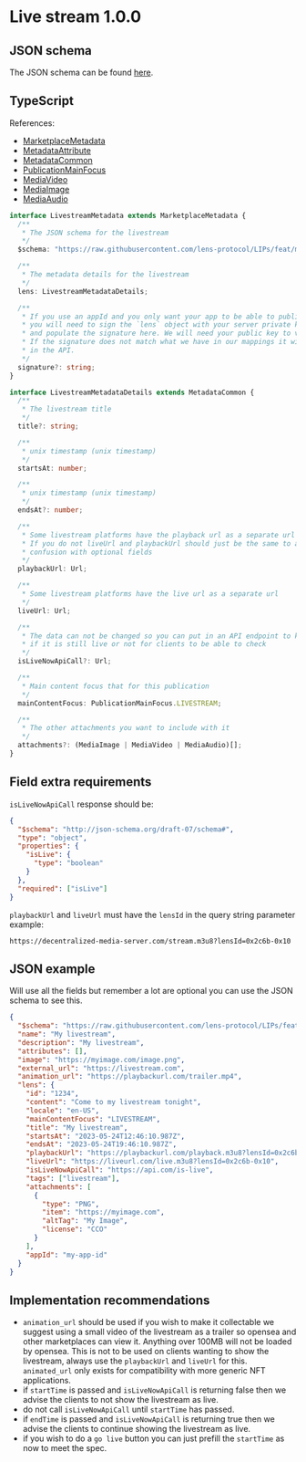 # Live stream 1.0.0

## JSON schema

The JSON schema can be found [here](./schema.json).

## TypeScript

References:

- [MarketplaceMetadata](../../shared-ts-interfaces/marketplace-metadata.ts)
- [MetadataAttribute](../../../shared-ts-interfaces/metadata-attribute.ts)
- [MetadataCommon](../../shared-ts-interfaces/metadata-common.ts)
- [PublicationMainFocus](../../shared-ts-interfaces/publication-main-focus.ts)
- [MediaVideo](../../shared-ts-interfaces/media/media-video.ts)
- [MediaImage](../../shared-ts-interfaces/media/media-image.ts)
- [MediaAudio](../../shared-ts-interfaces/media/media-audio.ts)

```ts
interface LivestreamMetadata extends MarketplaceMetadata {
  /**
   * The JSON schema for the livestream
   */
  $schema: "https://raw.githubusercontent.com/lens-protocol/LIPs/feat/metadata-standards/lens-metadata-standards/publication/livestream/1.0.0/schema.json";

  /**
   * The metadata details for the livestream
   */
  lens: LivestreamMetadataDetails;

  /**
   * If you use an appId and you only want your app to be able to publish under it,
   * you will need to sign the `lens` object with your server private key
   * and populate the signature here. We will need your public key to verify this.
   * If the signature does not match what we have in our mappings it will not be surfaced
   * in the API.
   */
  signature?: string;
}

interface LivestreamMetadataDetails extends MetadataCommon {
  /**
   * The livestream title
   */
  title?: string;

  /**
   * unix timestamp (unix timestamp)
   */
  startsAt: number;

  /**
   * unix timestamp (unix timestamp)
   */
  endsAt?: number;

  /**
   * Some livestream platforms have the playback url as a separate url
   * If you do not liveUrl and playbackUrl should just be the same to avoid
   * confusion with optional fields
   */
  playbackUrl: Url;

  /**
   * Some livestream platforms have the live url as a separate url
   */
  liveUrl: Url;

  /**
   * The data can not be changed so you can put in an API endpoint to know
   * if it is still live or not for clients to be able to check
   */
  isLiveNowApiCall?: Url;

  /**
   * Main content focus that for this publication
   */
  mainContentFocus: PublicationMainFocus.LIVESTREAM;

  /**
   * The other attachments you want to include with it
   */
  attachments?: (MediaImage | MediaVideo | MediaAudio)[];
}
```

## Field extra requirements

`isLiveNowApiCall` response should be:

```json
{
  "$schema": "http://json-schema.org/draft-07/schema#",
  "type": "object",
  "properties": {
    "isLive": {
      "type": "boolean"
    }
  },
  "required": ["isLive"]
}
```

`playbackUrl` and `liveUrl` must have the `lensId` in the query string parameter example:

`https://decentralized-media-server.com/stream.m3u8?lensId=0x2c6b-0x10`

## JSON example

Will use all the fields but remember a lot are optional you can use the JSON schema to see this.

```json
{
  "$schema": "https://raw.githubusercontent.com/lens-protocol/LIPs/feat/metadata-standards/lens-metadata-standards/publication/livestream/1.0.0/schema.json",
  "name": "My livestream",
  "description": "My livestream",
  "attributes": [],
  "image": "https://myimage.com/image.png",
  "external_url": "https://livestream.com",
  "animation_url": "https://playbackurl.com/trailer.mp4",
  "lens": {
    "id": "1234",
    "content": "Come to my livestream tonight",
    "locale": "en-US",
    "mainContentFocus": "LIVESTREAM",
    "title": "My livestream",
    "startsAt": "2023-05-24T12:46:10.987Z",
    "endsAt": "2023-05-24T19:46:10.987Z",
    "playbackUrl": "https://playbackurl.com/playback.m3u8?lensId=0x2c6b-0x10",
    "liveUrl": "https://liveurl.com/live.m3u8?lensId=0x2c6b-0x10",
    "isLiveNowApiCall": "https://api.com/is-live",
    "tags": ["livestream"],
    "attachments": [
      {
        "type": "PNG",
        "item": "https://myimage.com",
        "altTag": "My Image",
        "license": "CCO"
      }
    ],
    "appId": "my-app-id"
  }
}
```

## Implementation recommendations

- `animation_url` should be used if you wish to make it collectable we suggest using a small video of the livestream as a trailer so opensea and other marketplaces can view it. Anything over 100MB will not be loaded by opensea. This is not to be used on clients wanting to show the livestream, always use the `playbackUrl` and `liveUrl` for this. `animated_url` only exists for compatibility with more generic NFT applications.
- if `startTime` is passed and `isLiveNowApiCall` is returning false then we advise the clients to not show the livestream as live.
- do not call `isLiveNowApiCall` until `startTime` has passed.
- if `endTime` is passed and `isLiveNowApiCall` is returning true then we advise the clients to continue showing the livestream as live.
- if you wish to do a `go live` button you can just prefill the `startTime` as now to meet the spec.
